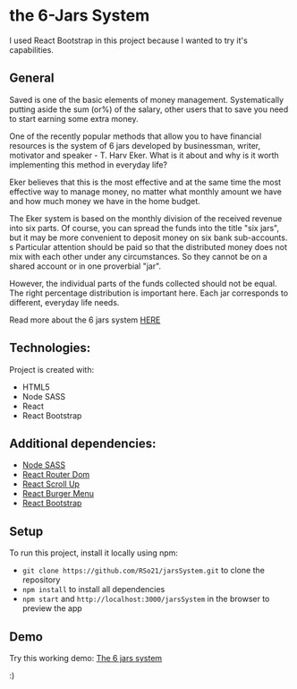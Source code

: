 # the 6-Jars System

I used React Bootstrap in this project because I wanted to try it's capabilities.


## General

Saved is one of the basic elements of money management. Systematically putting aside the sum (or%) of the salary, other users that to save you need to start earning some extra money.

One of the recently popular methods that allow you to have financial resources is the system of 6 jars developed by businessman, writer, motivator and speaker - T. Harv Eker. What is it about and why is it worth implementing this method in everyday life?

Eker believes that this is the most effective and at the same time the most effective way to manage money, no matter what monthly amount we have and how much money we have in the home budget.

The Eker system is based on the monthly division of the received revenue into six parts. Of course, you can spread the funds into the title "six jars", but it may be more convenient to deposit money on six bank sub-accounts.
s
Particular attention should be paid so that the distributed money does not mix with each other under any circumstances. So they cannot be on a shared account or in one proverbial "jar".

However, the individual parts of the funds collected should not be equal. The right percentage distribution is important here. Each jar corresponds to different, everyday life needs.

Read more about the 6 jars system [HERE](https://www.harveker.com/blog/6-step-money-managing-system/)


## Technologies:

Project is created with:


- HTML5
- Node SASS
- React
- React Bootstrap



## Additional dependencies:

* [Node SASS](https://www.npmjs.com/package/node-sass)
* [React Router Dom](https://www.npmjs.com/package/react-router-dom)
* [React Scroll Up](https://www.npmjs.com/package/react-scroll-up-button)
* [React Burger Menu](https://www.npmjs.com/package/react-burger-menu)
* [React Bootstrap](https://react-bootstrap.github.io/)



## Setup

To run this project, install it locally using npm:

* ```git clone https://github.com/RSo21/jarsSystem.git``` to clone the repository
* ```npm install``` to install all dependencies
* ```npm start``` and ```http://localhost:3000/jarsSystem``` in the browser to preview the app 



## Demo

Try this working demo: [The 6 jars system](https://rso21.github.io/jarsSystem/)


:) 